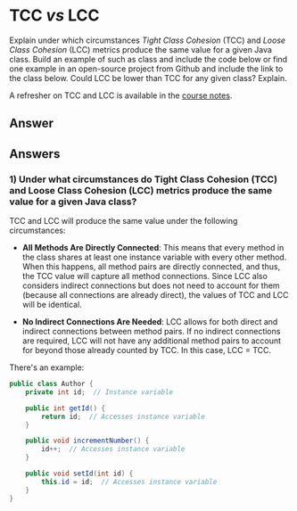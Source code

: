 # TCC *vs* LCC

Explain under which circumstances *Tight Class Cohesion* (TCC) and *Loose Class Cohesion* (LCC) metrics produce the same value for a given Java class. Build an example of such as class and include the code below or find one example in an open-source project from Github and include the link to the class below. Could LCC be lower than TCC for any given class? Explain.

A refresher on TCC and LCC is available in the [course notes](https://oscarlvp.github.io/vandv-classes/#cohesion-graph).

## Answer
## Answers

### 1) Under what circumstances do Tight Class Cohesion (TCC) and Loose Class Cohesion (LCC) metrics produce the same value for a given Java class?

TCC and LCC will produce the same value under the following circumstances:

- **All Methods Are Directly Connected**: This means that every method in the class shares at least one instance variable with every other method. When this happens, all method pairs are directly connected, and thus, the TCC value will capture all method connections. Since LCC also considers indirect connections but does not need to account for them (because all connections are already direct), the values of TCC and LCC will be identical.
  
- **No Indirect Connections Are Needed**: LCC allows for both direct and indirect connections between method pairs. If no indirect connections are required, LCC will not have any additional method pairs to account for beyond those already counted by TCC. In this case, LCC = TCC.

There's an example:

```java
public class Author {
    private int id;  // Instance variable

    public int getId() {
        return id;  // Accesses instance variable
    }

    public void incrementNumber() {
        id++;  // Accesses instance variable
    }

    public void setId(int id) {
        this.id = id;  // Accesses instance variable
    }
}

